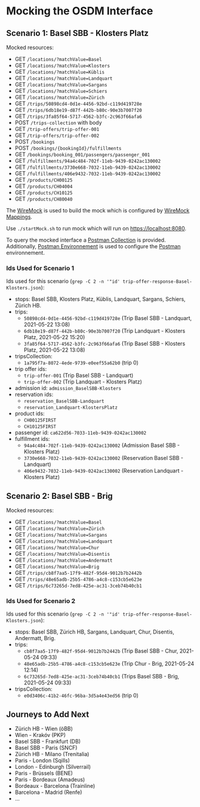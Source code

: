 # Mocking the OSDM Interface

## Scenario 1: Basel SBB - Klosters Platz

Mocked resources:

- GET `/locations/?matchValue=Basel`
- GET `/locations/?matchValue=Klosters`
- GET `/locations/?matchValue=Küblis`
- GET `/locations/?matchValue=Landquart`
- GET `/locations/?matchValue=Sargans`
- GET `/locations/?matchValue=Schiers`
- GET `/locations/?matchValue=Zürich`
- GET `/trips/50898cd4-0d1e-4456-92bd-c119d419728e`
- GET `/trips/6db18e19-d87f-442b-b80c-90e3b7007f20`
- GET `/trips/3fa85f64-5717-4562-b3fc-2c963f66afa6`
- POST `/trips-collection` with body
- GET `/trip-offers/trip-offer-001`
- GET `/trip-offers/trip-offer-002`
- POST `/bookings`
- POST `/bookings/{bookingId}/fulfillments`
- GET `/bookings/booking_001/passengers/passenger_001`
- GET `/fulfillments/94a4c484-702f-11eb-9439-0242ac130002`
- GET `/fulfillments/3730e668-7032-11eb-9439-0242ac130002`
- GET `/fulfillments/406e9432-7032-11eb-9439-0242ac130002`
- GET `/products/CH00125`
- GET `/products/CH04004`
- GET `/products/CH10125`
- GET `/products/CH80040`

The [WireMock](https://wiremock.org) is used to build the mock which is configured
by [WireMock Mappings](./mappings/sale-core-mappings.json).

Use `./startMock.sh` to run mock which will run on [https://localhost:8080](https://localhost:8080).

To query the mocked interface a [Postman Collection](OSDM-API.postman_collection.json) is
provided. Additionally, [Postman Environnement](OSDM-API.postman_collection.json) is used to
configure the [Postman](https://www.postman.com) environnement.

### Ids Used for Scenario 1

Ids used for this scenario (`grep -C 2 -n '"id' trip-offer-response-Basel-Klosters.json`):

- stops: Basel SBB, Klosters Platz, Küblis, Landquart, Sargans, Schiers, Zürich HB.
- trips:
  - `50898cd4-0d1e-4456-92bd-c119d419728e` (Trip Basel SBB - Landquart, 2021-05-22 13:08)
  - `6db18e19-d87f-442b-b80c-90e3b7007f20` (Trip Landquart - Klosters Platz, 2021-05-22 15:20)
  - `3fa85f64-5717-4562-b3fc-2c963f66afa6` (Trip Basel SBB - Klosters Platz, 2021-05-22 13:08)
- tripsCollection:
  - `1a795f7a-8072-4ede-9739-e0eef55a62b0` (trip 0)
- trip offer ids:
  - `trip-offer-001` (Trip Basel SBB - Landquart)
  - `trip-offer-002` (Trip Landquart - Klosters Platz)
- admission id: `admission_BaselSBB-Klosters`
- reservation ids:
  - `reservation_BaselSBB-Landquart`
  - `reservation_Landquart-KlostersPlatz`
- product ids:
  - `CH00125FIRST`
  - `CH10125FIRST`
- passenger id: `ca622d56-7033-11eb-9439-0242ac130002`
- fulfillment ids:
  - `94a4c484-702f-11eb-9439-0242ac130002` (Admission Basel SBB - Klosters Platz)
  - `3730e668-7032-11eb-9439-0242ac130002` (Reservation Basel SBB - Landquart)
  - `406e9432-7032-11eb-9439-0242ac130002` (Reservation Landquart - Klosters Platz)

## Scenario 2: Basel SBB - Brig

Mocked resources:

- GET `/locations/?matchValue=Basel`
- GET `/locations/?matchValue=Zürich`
- GET `/locations/?matchValue=Sargans`
- GET `/locations/?matchValue=Landquart`
- GET `/locations/?matchValue=Chur`
- GET `/locations/?matchValue=Disentis`
- GET `/locations/?matchValue=Andermatt`
- GET `/locations/?matchValue=Brig`
- GET `/trips/cb8f7aa5-17f9-482f-95d4-9012b7b2442b`
- GET `/trips/48e65adb-25b5-4786-a4c8-c153cb5e623e`
- GET `/trips/6c73265d-7ed8-425e-ac31-3ceb74b40cb1`

### Ids Used for Scenario 2

Ids used for this scenario (`grep -C 2 -n '"id' trip-offer-response-Basel-Klosters.json`):

- stops: Basel SBB, Zürich HB, Sargans, Landquart, Chur, Disentis, Andermatt, Brig.
- trips:
  - `cb8f7aa5-17f9-482f-95d4-9012b7b2442b` (Trip Basel SBB - Chur, 2021-05-24 09:33)
  - `48e65adb-25b5-4786-a4c8-c153cb5e623e` (Trip Chur - Brig, 2021-05-24 12:14)
  - `6c73265d-7ed8-425e-ac31-3ceb74b40cb1` (Trips Basel SBB - Brig, 2021-05-24 09:33)
- tripsCollection:
  - `e0d3406c-41b2-46fc-96ba-3d5a4e43ed56` (trip 0)

## Journeys to Add Next

- Zürich HB - Wien (öBB)
- Wien - Krakóv (PKP)
- Basel SBB - Frankfurt (DB)
- Basel SBB - Paris (SNCF)
- Zürich HB - Milano (Trenitalia)
- Paris - London (Sqills)
- London - Edinburgh (Silverrail)
- Paris - Brüssels (BENE)
- Paris - Bordeaux (Amadeus)
- Bordeaux - Barcelona (Trainline)
- Barcelona - Madrid (Renfe)
- ...
